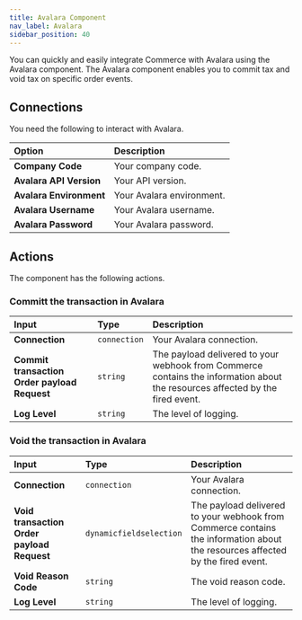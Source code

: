 ```yaml
---
title: Avalara Component
nav_label: Avalara
sidebar_position: 40
---
```


You can quickly and easily integrate Commerce with Avalara using the Avalara component. The Avalara component enables you to commit tax and void tax on specific order events. 

## Connections

You need the following to interact with Avalara.

| Option            | Description                                   |
|:------------------|:----------------------------------------------|
| **Company Code**        | Your company code. |
| **Avalara API Version** | Your API version.  |
| **Avalara Environment** | Your Avalara environment. |
| **Avalara Username** | Your Avalara username.  |
| **Avalara Password** | Your Avalara password.  |

## Actions

The component has the following actions.

### Committ the transaction in Avalara

| Input | Type | Description |
|:--- |:--- | :--- | 
| **Connection** | `connection`  | Your Avalara connection. | 
| **Commit transaction Order payload Request**  | `string` | The payload delivered to your webhook from Commerce contains the information about the resources affected by the fired event. | 
| **Log Level** | `string` | The level of logging. | 

### Void the transaction in Avalara

| Input | Type | Description |
|:--- |:--- | :--- | 
| **Connection** | `connection` | Your Avalara connection. | 
| **Void transaction Order payload Request**  | `dynamicfieldselection` | The payload delivered to your webhook from Commerce contains the information about the resources affected by the fired event. | 
| **Void Reason Code** | `string` | The void reason code. | 
| **Log Level** | `string` | The level of logging. | 
